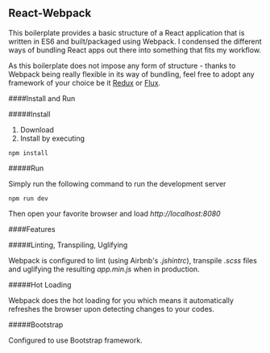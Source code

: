 ## React-Webpack

This boilerplate provides a basic structure of a React application that is written in ES6 and built/packaged using Webpack. I condensed the different ways of bundling React apps out there into something that fits my workflow.

As this boilerplate does not impose any form of structure - thanks to Webpack being really flexible in its way of bundling, feel free to adopt any framework of your choice be it [Redux](http://redux.js.org/index.html) or [Flux](https://facebook.github.io/react/blog/2014/05/06/flux.html).

####Install and Run

#####Install

1. Download
2. Install by executing
```
npm install
```
#####Run

Simply run the following command to run the development server
```
npm run dev
```
Then open your favorite browser and load _http://localhost:8080_

####Features

#####Linting, Transpiling, Uglifying

Webpack is configured to lint (using Airbnb's _.jshintrc_), transpile _.scss_ files and uglifying the resulting _app.min.js_ when in production. 

#####Hot Loading

Webpack does the hot loading for you which means it automatically refreshes the browser upon detecting changes to your codes.

#####Bootstrap

Configured to use Bootstrap framework.
